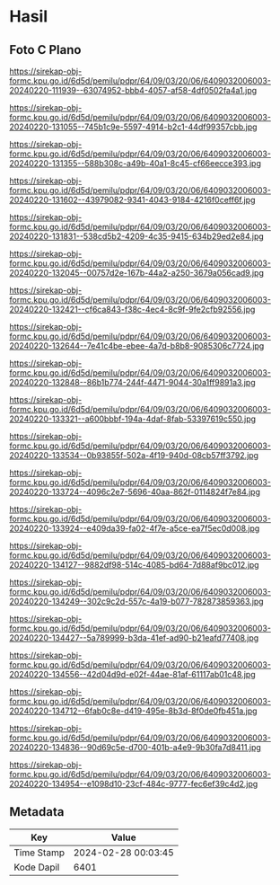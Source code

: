 # Hasil

## Foto C Plano

https://sirekap-obj-formc.kpu.go.id/6d5d/pemilu/pdpr/64/09/03/20/06/6409032006003-20240220-111939--63074952-bbb4-4057-af58-4df0502fa4a1.jpg

https://sirekap-obj-formc.kpu.go.id/6d5d/pemilu/pdpr/64/09/03/20/06/6409032006003-20240220-131055--745b1c9e-5597-4914-b2c1-44df99357cbb.jpg

https://sirekap-obj-formc.kpu.go.id/6d5d/pemilu/pdpr/64/09/03/20/06/6409032006003-20240220-131355--588b308c-a49b-40a1-8c45-cf66eecce393.jpg

https://sirekap-obj-formc.kpu.go.id/6d5d/pemilu/pdpr/64/09/03/20/06/6409032006003-20240220-131602--43979082-9341-4043-9184-4216f0ceff6f.jpg

https://sirekap-obj-formc.kpu.go.id/6d5d/pemilu/pdpr/64/09/03/20/06/6409032006003-20240220-131831--538cd5b2-4209-4c35-9415-634b29ed2e84.jpg

https://sirekap-obj-formc.kpu.go.id/6d5d/pemilu/pdpr/64/09/03/20/06/6409032006003-20240220-132045--00757d2e-167b-44a2-a250-3679a056cad9.jpg

https://sirekap-obj-formc.kpu.go.id/6d5d/pemilu/pdpr/64/09/03/20/06/6409032006003-20240220-132421--cf6ca843-f38c-4ec4-8c9f-9fe2cfb92556.jpg

https://sirekap-obj-formc.kpu.go.id/6d5d/pemilu/pdpr/64/09/03/20/06/6409032006003-20240220-132644--7e41c4be-ebee-4a7d-b8b8-9085306c7724.jpg

https://sirekap-obj-formc.kpu.go.id/6d5d/pemilu/pdpr/64/09/03/20/06/6409032006003-20240220-132848--86b1b774-244f-4471-9044-30a1ff9891a3.jpg

https://sirekap-obj-formc.kpu.go.id/6d5d/pemilu/pdpr/64/09/03/20/06/6409032006003-20240220-133321--a600bbbf-194a-4daf-8fab-53397619c550.jpg

https://sirekap-obj-formc.kpu.go.id/6d5d/pemilu/pdpr/64/09/03/20/06/6409032006003-20240220-133534--0b93855f-502a-4f19-940d-08cb57ff3792.jpg

https://sirekap-obj-formc.kpu.go.id/6d5d/pemilu/pdpr/64/09/03/20/06/6409032006003-20240220-133724--4096c2e7-5696-40aa-862f-0114824f7e84.jpg

https://sirekap-obj-formc.kpu.go.id/6d5d/pemilu/pdpr/64/09/03/20/06/6409032006003-20240220-133924--e409da39-fa02-4f7e-a5ce-ea7f5ec0d008.jpg

https://sirekap-obj-formc.kpu.go.id/6d5d/pemilu/pdpr/64/09/03/20/06/6409032006003-20240220-134127--9882df98-514c-4085-bd64-7d88af9bc012.jpg

https://sirekap-obj-formc.kpu.go.id/6d5d/pemilu/pdpr/64/09/03/20/06/6409032006003-20240220-134249--302c9c2d-557c-4a19-b077-782873859363.jpg

https://sirekap-obj-formc.kpu.go.id/6d5d/pemilu/pdpr/64/09/03/20/06/6409032006003-20240220-134427--5a789999-b3da-41ef-ad90-b21eafd77408.jpg

https://sirekap-obj-formc.kpu.go.id/6d5d/pemilu/pdpr/64/09/03/20/06/6409032006003-20240220-134556--42d04d9d-e02f-44ae-81af-61117ab01c48.jpg

https://sirekap-obj-formc.kpu.go.id/6d5d/pemilu/pdpr/64/09/03/20/06/6409032006003-20240220-134712--6fab0c8e-d419-495e-8b3d-8f0de0fb451a.jpg

https://sirekap-obj-formc.kpu.go.id/6d5d/pemilu/pdpr/64/09/03/20/06/6409032006003-20240220-134836--90d69c5e-d700-401b-a4e9-9b30fa7d8411.jpg

https://sirekap-obj-formc.kpu.go.id/6d5d/pemilu/pdpr/64/09/03/20/06/6409032006003-20240220-134954--e1098d10-23cf-484c-9777-fec6ef39c4d2.jpg


## Metadata

| Key        | Value               |
| ---------- | ------------------- |
| Time Stamp | 2024-02-28 00:03:45 |
| Kode Dapil | 6401                |



